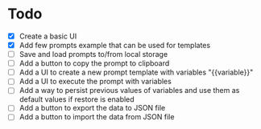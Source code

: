 # Todo

- [x] Create a basic UI
- [x] Add few prompts example that can be used for templates
- [ ] Save and load prompts to/from local storage
- [ ] Add a button to copy the prompt to clipboard
- [ ] Add a UI to create a new prompt template with variables "{{variable}}"
- [ ] Add a UI to execute the prompt with variables
- [ ] Add a way to persist previous values of variables and use them as default values if restore is enabled
- [ ] Add a button to export the data to JSON file
- [ ] Add a button to import the data from JSON file
